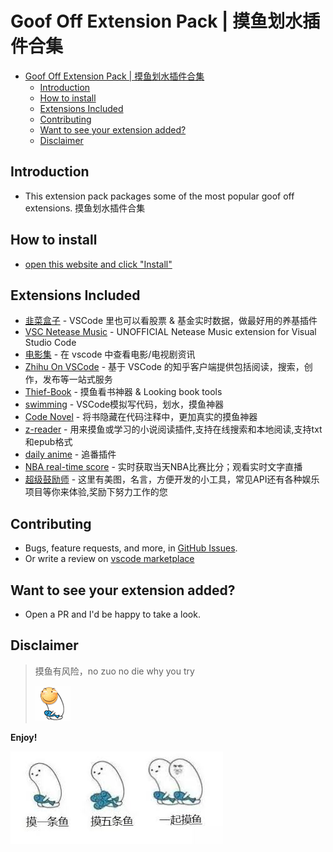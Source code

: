 # Goof Off Extension Pack | 摸鱼划水插件合集

<!-- TOC -->

- [Goof Off Extension Pack | 摸鱼划水插件合集](#goof-off-extension-pack--摸鱼划水插件合集)
  - [Introduction](#introduction)
  - [How to install](#how-to-install)
  - [Extensions Included](#extensions-included)
  - [Contributing](#contributing)
  - [Want to see your extension added?](#want-to-see-your-extension-added)
  - [Disclaimer](#disclaimer)

<!-- /TOC -->

## Introduction

- This extension pack packages some of the most popular goof off extensions. 摸鱼划水插件合集

## How to install

- [open this website and click "Install"](https://marketplace.visualstudio.com/items?itemName=bat67.goof-off-extension-pack#overview)

## Extensions Included

- [韭菜盒子](https://marketplace.visualstudio.com/items?itemName=giscafer.leek-fund) - VSCode 里也可以看股票 & 基金实时数据，做最好用的养基插件
- [VSC Netease Music](https://marketplace.visualstudio.com/items?itemName=nondanee.vsc-netease-music) - UNOFFICIAL Netease Music extension for Visual Studio Code
- [电影集](https://marketplace.visualstudio.com/items?itemName=axetroy.vscode-movie) - 在 vscode 中查看电影/电视剧资讯
- [Zhihu On VSCode](https://marketplace.visualstudio.com/items?itemName=niudai.vscode-zhihu) - 基于 VSCode 的知乎客户端提供包括阅读，搜索，创作，发布等一站式服务
- [Thief-Book](https://marketplace.visualstudio.com/items?itemName=C-TEAM.thief-book) - 摸鱼看书神器 & Looking book tools
- [swimming](https://marketplace.visualstudio.com/items?itemName=swimming.vscode-plugin-swimming) - VSCode模拟写代码，划水，摸鱼神器
- [Code Novel](https://marketplace.visualstudio.com/items?itemName=mathon.code-novel) - 将书隐藏在代码注释中，更加真实的摸鱼神器
- [z-reader](https://marketplace.visualstudio.com/items?itemName=aooiu.z-reader) - 用来摸鱼或学习的小说阅读插件,支持在线搜索和本地阅读,支持txt和epub格式
- [daily anime](https://marketplace.visualstudio.com/items?itemName=deepred.daily-anime) - 追番插件
- [NBA real-time score](https://marketplace.visualstudio.com/items?itemName=liyangjj.NBARealTimeScore) - 实时获取当天NBA比赛比分；观看实时文字直播
- [超级鼓励师](https://marketplace.visualstudio.com/items?itemName=RUNNERUP.super-encourager) - 这里有美图，名言，方便开发的小工具，常见API还有各种娱乐项目等你来体验,奖励下努力工作的您

## Contributing

- Bugs, feature requests, and more, in [GitHub Issues](https://github.com/bat67/goof-off-extension-pack/issues).
- Or write a review on [vscode marketplace](https://marketplace.visualstudio.com/items?itemName=bat67.goof-off-extension-pack#review-details)

## Want to see your extension added?

- Open a PR and I'd be happy to take a look.

## Disclaimer

> 摸鱼有风险，no zuo no die why you try
>
> ![](huaji.gif)

**Enjoy!**

![](moyu.jpg)
